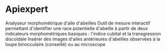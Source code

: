 # Apiexpert
Analyseur morphométrique d'aile d'abeilles
Outil de mesure interactif permettant d'identifier une race potentielle d'abeille à partir de deux indicateurs morphométriques basiques : l'indice cubital et la transgression discoïdale
Insérer des images d'ailes antérieures d'abeilles observées à la loupe binocculaire (conseillé) ou au microscope
